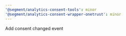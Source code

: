 ```yaml
---
'@segment/analytics-consent-tools': minor
'@segment/analytics-consent-wrapper-onetrust': minor
---
```


Add consent changed event
